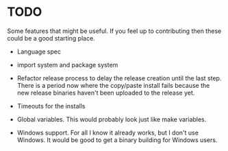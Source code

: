 
# TODO

Some features that might be useful. If you feel up to contributing then these could be a good starting place.

- Language spec
- import system and package system

- Refactor release process to delay the release creation until the last step. There is a period now where the copy/paste install fails
  because the new release binaries haven't been uploaded to the release yet.
- Timeouts for the installs
- Global variables. This would probably look just like make variables.
- Windows support. For all I know it already works, but I don't use Windows. It would be good to get a binary building for Windows users.
